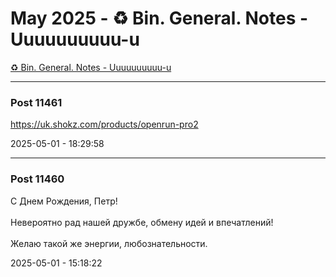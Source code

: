 # May 2025 - ♻️ Bin. General. Notes - Uuuuuuuuuu-u

[♻️ Bin. General. Notes - Uuuuuuuuuu-u](../../)



---

### Post 11461




<a href="https://uk.shokz.com/products/openrun-pro2">https://uk.shokz.com/products/openrun-pro2</a>


2025-05-01 - 18:29:58







---

### Post 11460




С Днем Рождения, Петр!<br /><br />Невероятно рад нашей дружбе, обмену идей и впечатлений!<br /><br />Желаю такой же энергии, любознательности.


2025-05-01 - 15:18:22





